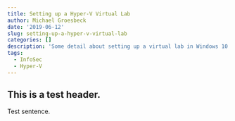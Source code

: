 ```yaml
---
title: Setting up a Hyper-V Virtual Lab
author: Michael Groesbeck
date: '2019-06-12'
slug: setting-up-a-hyper-v-virtual-lab
categories: []
description: 'Some detail about setting up a virtual lab in Windows 10 with Hyper-V'
tags:
  - InfoSec
  - Hyper-V
---
```


## This is a test header.

Test sentence.